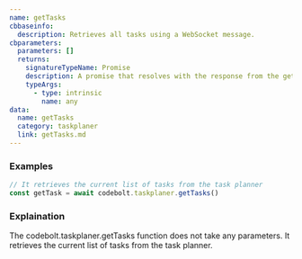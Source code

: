 ```yaml
---
name: getTasks
cbbaseinfo:
  description: Retrieves all tasks using a WebSocket message.
cbparameters:
  parameters: []
  returns:
    signatureTypeName: Promise
    description: A promise that resolves with the response from the get tasks event.
    typeArgs:
      - type: intrinsic
        name: any
data:
  name: getTasks
  category: taskplaner
  link: getTasks.md
---
```

<CBBaseInfo/> 
 <CBParameters/>

### Examples

```js
// It retrieves the current list of tasks from the task planner
const getTask = await codebolt.taskplaner.getTasks()

```

### Explaination 

The codebolt.taskplaner.getTasks function does not take any parameters. It retrieves the current list of tasks from the task planner.
